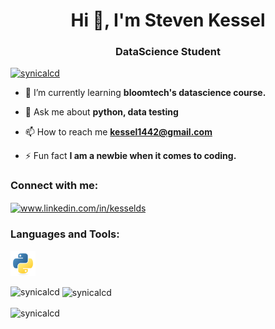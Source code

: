<h1 align="center">Hi 👋, I'm Steven Kessel</h1>
<h3 align="center">DataScience Student</h3>

<p align="left"> <a href="https://github.com/ryo-ma/github-profile-trophy"><img src="https://github-profile-trophy.vercel.app/?username=synicalcd" alt="synicalcd" /></a> </p>

- 🌱 I’m currently learning **bloomtech's datascience course.**

- 💬 Ask me about **python, data testing**

- 📫 How to reach me **kessel1442@gmail.com**

- ⚡ Fun fact **I am a newbie when it comes to coding.**

<h3 align="left">Connect with me:</h3>
<p align="left">
<a href="https://linkedin.com/in/www.linkedin.com/in/kesselds" target="blank"><img align="center" src="https://raw.githubusercontent.com/rahuldkjain/github-profile-readme-generator/master/src/images/icons/Social/linked-in-alt.svg" alt="www.linkedin.com/in/kesselds" height="30" width="40" /></a>
</p>

<h3 align="left">Languages and Tools:</h3>
<p align="left"> <a href="https://www.python.org" target="_blank" rel="noreferrer"> <img src="https://raw.githubusercontent.com/devicons/devicon/master/icons/python/python-original.svg" alt="python" width="40" height="40"/> </a> </p>

<p><img align="left" src="https://github-readme-stats.vercel.app/api/top-langs?username=synicalcd&show_icons=true&locale=en&layout=compact" alt="synicalcd" /></p>

<p>&nbsp;<img align="center" src="https://github-readme-stats.vercel.app/api?username=synicalcd&show_icons=true&locale=en" alt="synicalcd" /></p>

<p><img align="center" src="https://github-readme-streak-stats.herokuapp.com/?user=synicalcd&" alt="synicalcd" /></p>
